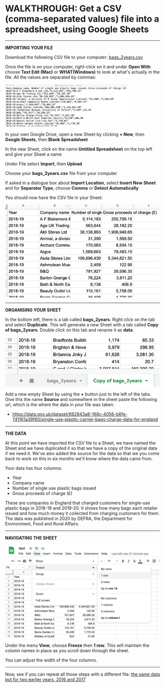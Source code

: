 
# WALKTHROUGH: Get a CSV (comma-separated values) file into a spreadsheet, using Google Sheets

---
**IMPORTING YOUR FILE**

Download the following CSV file to your computer: [bags_2years.csv](https://drive.google.com/file/d/15vDqg-u6W4tHouC42uvhMOdy21oTl3ov/view?usp=sharing)

Once the file is on your computer, right-click on it and under **Open With** choose **Text Edit (Mac)** or **WHAT(Windows)** to look at what's actually in the file. All the values are separated by commas:

<!-- ![zero](/images/walkthroughs/wt0.png) -->
<img src="/images/walkthroughs/wt0.png" alt="drawing" width="400"/>

In your own Google Drive, open a new Sheet by clicking **+ New**, then **Google Sheets**, then **Blank Spreadsheet**

In the new Sheet, click on the name **Untitled Spreadsheet** on the top left and give your Sheet a name

Under File select **Import**, then **Upload**

Choose your **bags_2years.csv** file from your computer

If asked in a dialogue box about **Import Location**, select **Insert New Sheet** and for **Separator Type**, choose **Comma** or **Detect Automatically**

You should now have the CSV file in your Sheet:

<!-- ![one](/images/walkthroughs/wt1.png) -->
<img src="/images/walkthroughs/wt1.png" alt="drawing">

---
**ORGANISING YOUR SHEET**

In the bottom left, there is a tab called **bags_2years**. Right click on the tab and select **Duplicate**. This will generate a new Sheet with a tab called **Copy of bags_2years**. Double click on this tab and rename it as **data**.

<!-- ![two](/images/walkthroughs/wt2.png) -->
<img src="/images/walkthroughs/wt2.png" alt="drawing">

Add a new empty Sheet by using the **+** button just to the left of the tabs. Give this the name **Source** and somewhere in the sheet paste the following url, which is the where the data in your file was taken:

- https://data.gov.uk/dataset/682843a8-168c-4056-b6fe-741161a39f60/single-use-plastic-carrier-bags-charge-data-for-england

---
**THE DATA**

At this point we have imported the CSV file to a Sheet, we have named the Sheet and we have duplicated it so that we have a copy of the original data if we need it. We've also added the source for the data so that we you come back to work on this in six months we'll know where the data came from.

Your data has four columns:

- Year
- Company name
- Number of single use plastic bags issued
- Gross proceeds of charge (£)

These are companies in England that charged customers for single-use plastic bags in 2018-19 and 2019-20. It shows how many bags each retailer issued and how much money it collected from charging customers for them. The data was published in 2020 by DEFRA, the Department for Environment, Food and Rural Affairs.

---
**NAVIGATING THE SHEET**

<!-- ![three](/images/walkthroughs/wt3.png) -->
<img src="/images/walkthroughs/wt3.png" alt="drawing">

Under the menu **View**, choose **Freeze** then **1 row**. This will maintain the column names in place as you scroll down through the sheet.

You can adjust the width of the four columns.





---
Now, see if you can repeat all those steps with a different file: [the same data but for two earlier years, 2016 and 2017](https://drive.google.com/file/d/1O-d4UbCn90mY4fvSWBNeUOkUgY3GXoFi/view?usp=sharing)
